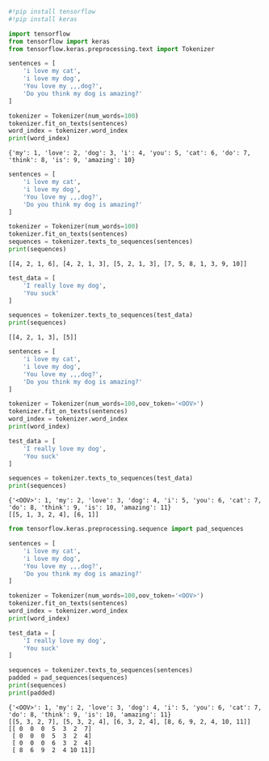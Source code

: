 ```python
#!pip install tensorflow
#!pip install keras
```


```python
import tensorflow 
from tensorflow import keras
from tensorflow.keras.preprocessing.text import Tokenizer
```


```python
sentences = [
    'i love my cat',
    'i love my dog',
    'You love my ,,,dog?',
    'Do you think my dog is amazing?'
]

tokenizer = Tokenizer(num_words=100)
tokenizer.fit_on_texts(sentences)
word_index = tokenizer.word_index
print(word_index)
```

    {'my': 1, 'love': 2, 'dog': 3, 'i': 4, 'you': 5, 'cat': 6, 'do': 7, 'think': 8, 'is': 9, 'amazing': 10}



```python
sentences = [
    'i love my cat',
    'i love my dog',
    'You love my ,,,dog?',
    'Do you think my dog is amazing?'
]

tokenizer = Tokenizer(num_words=100)
tokenizer.fit_on_texts(sentences)
sequences = tokenizer.texts_to_sequences(sentences)
print(sequences)
```

    [[4, 2, 1, 6], [4, 2, 1, 3], [5, 2, 1, 3], [7, 5, 8, 1, 3, 9, 10]]



```python
test_data = [
    'I really love my dog',
    'You suck'
]

sequences = tokenizer.texts_to_sequences(test_data)
print(sequences)
```

    [[4, 2, 1, 3], [5]]



```python
sentences = [
    'i love my cat',
    'i love my dog',
    'You love my ,,,dog?',
    'Do you think my dog is amazing?'
]

tokenizer = Tokenizer(num_words=100,oov_token='<OOV>')
tokenizer.fit_on_texts(sentences)
word_index = tokenizer.word_index
print(word_index)

test_data = [
    'I really love my dog',
    'You suck'
]

sequences = tokenizer.texts_to_sequences(test_data)
print(sequences)
```

    {'<OOV>': 1, 'my': 2, 'love': 3, 'dog': 4, 'i': 5, 'you': 6, 'cat': 7, 'do': 8, 'think': 9, 'is': 10, 'amazing': 11}
    [[5, 1, 3, 2, 4], [6, 1]]



```python
from tensorflow.keras.preprocessing.sequence import pad_sequences

sentences = [
    'i love my cat',
    'i love my dog',
    'You love my ,,,dog?',
    'Do you think my dog is amazing?'
]

tokenizer = Tokenizer(num_words=100,oov_token='<OOV>')
tokenizer.fit_on_texts(sentences)
word_index = tokenizer.word_index
print(word_index)

test_data = [
    'I really love my dog',
    'You suck'
]

sequences = tokenizer.texts_to_sequences(sentences)
padded = pad_sequences(sequences)
print(sequences)
print(padded)
```

    {'<OOV>': 1, 'my': 2, 'love': 3, 'dog': 4, 'i': 5, 'you': 6, 'cat': 7, 'do': 8, 'think': 9, 'is': 10, 'amazing': 11}
    [[5, 3, 2, 7], [5, 3, 2, 4], [6, 3, 2, 4], [8, 6, 9, 2, 4, 10, 11]]
    [[ 0  0  0  5  3  2  7]
     [ 0  0  0  5  3  2  4]
     [ 0  0  0  6  3  2  4]
     [ 8  6  9  2  4 10 11]]



```python

```
